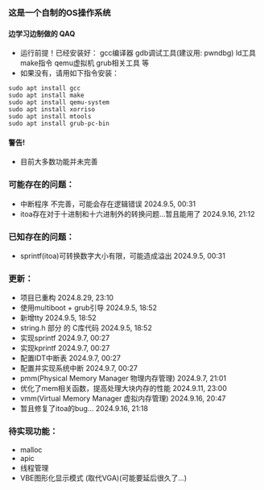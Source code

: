 ### 这是一个自制的OS操作系统
#### 边学习边制做的 QAQ
  * 运行前提！已经安装好： gcc编译器 gdb调试工具(建议用: pwndbg) ld工具 make指令 qemu虚拟机 grub相关工具 等
  * 如果没有，请用如下指令安装：
  ```shell
  sudo apt install gcc
  sudo apt install make
  sudo apt install qemu-system
  sudo apt install xorriso
  sudo apt install mtools
  sudo apt install grub-pc-bin
  ```
#### 警告!
  * 目前大多数功能并未完善

### 可能存在的问题：
  * 中断程序 不完善，可能会存在逻辑错误 2024.9.5, 00:31
  * itoa存在对于十进制和十六进制外的转换问题...暂且能用了 2024.9.16, 21:12

### 已知存在的问题：
  * sprintf(itoa)可转换数字大小有限，可能造成溢出 2024.9.5, 00:31

### 更新：
  * 项目已重构 2024.8.29, 23:10
  * 使用multiboot + grub引导 2024.9.5, 18:52
  * 新增tty 2024.9.5, 18:52
  * string.h 部分 的 C库代码 2024.9.5, 18:52
  * 实现sprintf 2024.9.7, 00:27
  * 实现kprintf 2024.9.7, 00:27
  * 配置IDT中断表 2024.9.7, 00:27
  * 配置并实现系统中断 2024.9.7, 00:27
  * pmm(Physical Memory Manager 物理内存管理) 2024.9.7, 21:01
  * 优化了mem相关函数，提高处理大块内存的性能 2024.9.11, 23:00
  * vmm(Virtual Memory Manager 虚拟内存管理) 2024.9.16, 20:47
  * 暂且修复了itoa的bug... 2024.9.16, 21:18

### 待实现功能：
  * malloc
  * apic
  * 线程管理
  * VBE图形化显示模式 (取代VGA)(可能要延后很久了...)

